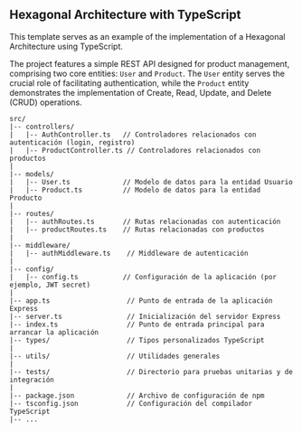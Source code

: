 ## Hexagonal Architecture with TypeScript

This template serves as an example of the implementation of a Hexagonal Architecture using TypeScript.


The project features a simple REST API designed for product management, comprising two core entities: `User` and `Product`. The `User` entity serves the crucial role of facilitating authentication, while the `Product` entity demonstrates the implementation of Create, Read, Update, and Delete (CRUD) operations.

```
src/
|-- controllers/
|   |-- AuthController.ts   // Controladores relacionados con autenticación (login, registro)
|   |-- ProductController.ts // Controladores relacionados con productos
|
|-- models/
|   |-- User.ts             // Modelo de datos para la entidad Usuario
|   |-- Product.ts          // Modelo de datos para la entidad Producto
|
|-- routes/
|   |-- authRoutes.ts       // Rutas relacionadas con autenticación
|   |-- productRoutes.ts    // Rutas relacionadas con productos
|
|-- middleware/
|   |-- authMiddleware.ts    // Middleware de autenticación
|
|-- config/
|   |-- config.ts           // Configuración de la aplicación (por ejemplo, JWT secret)
|
|-- app.ts                   // Punto de entrada de la aplicación Express
|-- server.ts                // Inicialización del servidor Express
|-- index.ts                 // Punto de entrada principal para arrancar la aplicación
|-- types/                   // Tipos personalizados TypeScript
|
|-- utils/                   // Utilidades generales
|
|-- tests/                   // Directorio para pruebas unitarias y de integración
|
|-- package.json             // Archivo de configuración de npm
|-- tsconfig.json            // Configuración del compilador TypeScript
|-- ...
```
